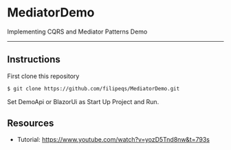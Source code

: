 # MediatorDemo

Implementing CQRS and Mediator Patterns Demo

---

## Instructions

First clone this repository

```bash
$ git clone https://github.com/filipeqs/MediatorDemo.git
```

Set DemoApi or BlazorUi as Start Up Project and Run.

## Resources

- Tutorial: https://www.youtube.com/watch?v=yozD5Tnd8nw&t=793s
